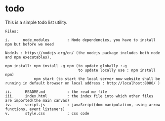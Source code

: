 # todo


This is a simple todo list utility.

    Files:
    
    i.      node_modules 		: Node dependencies, you have to install npm but before we need 
    
    NodeJs : https://nodejs.org/en/ (the nodejs package includes both node and npm executables).
    
    npm install: npm install -g npm (to update globally :-g
                                     to update locally use : npm install npm)
                 npm start (to start the local server now website shall be running in default browser on local address : http://localhost:8080/ )
                 
    ii. 	 README.md 		  	: the read me file
    iii. 	 index.html 		: the index file into which other files are imported(the main canvas)
    iv.      script.js 			: javaScript(dom manipulation, using arrow functions, event listeners)
    v. 	     style.css 			: css code


